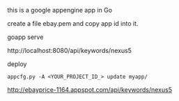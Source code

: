 this is a google appengine app in Go

create a file ebay.pem and copy app id into it.

goapp serve

http://localhost:8080/api/keywords/nexus5

deploy

```
appcfg.py -A <YOUR_PROJECT_ID_> update myapp/
```

http://ebayprice-1164.appspot.com/api/keywords/nexus5

